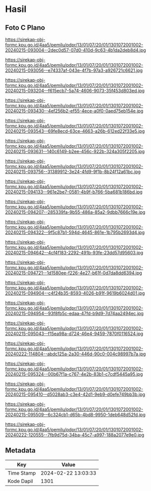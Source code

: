 # Hasil

## Foto C Plano

https://sirekap-obj-formc.kpu.go.id/4aa5/pemilu/pdpr/13/01/07/20/01/1301072001002-20240215-093004--2dec0d57-07d0-410d-9c63-4b1da2deb8d4.jpg

https://sirekap-obj-formc.kpu.go.id/4aa5/pemilu/pdpr/13/01/07/20/01/1301072001002-20240215-093056--e74337af-043e-4f7b-97a3-a926721c6621.jpg

https://sirekap-obj-formc.kpu.go.id/4aa5/pemilu/pdpr/13/01/07/20/01/1301072001002-20240215-093204--f615ecb7-5a74-4606-9073-35f453d803ed.jpg

https://sirekap-obj-formc.kpu.go.id/4aa5/pemilu/pdpr/13/01/07/20/01/1301072001002-20240215-093430--4ef256b2-ef55-4ece-a0f0-0aed75eb154e.jpg

https://sirekap-obj-formc.kpu.go.id/4aa5/pemilu/pdpr/13/01/07/20/01/1301072001002-20240215-093543--69fe8ecd-63ce-4663-a26b-612ed22f33e5.jpg

https://sirekap-obj-formc.kpu.go.id/4aa5/pemilu/pdpr/13/01/07/20/01/1301072001002-20240215-093631--140c6149-b2ee-456c-922b-324a305f2205.jpg

https://sirekap-obj-formc.kpu.go.id/4aa5/pemilu/pdpr/13/01/07/20/01/1301072001002-20240215-093756--31389912-3e24-4fd9-9f1b-8b24f12a61bc.jpg

https://sirekap-obj-formc.kpu.go.id/4aa5/pemilu/pdpr/13/01/07/20/01/1301072001002-20240215-094133--961e2be7-0581-4b9f-b766-5ba681b186bd.jpg

https://sirekap-obj-formc.kpu.go.id/4aa5/pemilu/pdpr/13/01/07/20/01/1301072001002-20240215-094207--285339fa-9b55-486a-85a2-9dbb7666c19e.jpg

https://sirekap-obj-formc.kpu.go.id/4aa5/pemilu/pdpr/13/01/07/20/01/1301072001002-20240215-094322--9f5c87b1-594d-4645-861e-1b795b2693d4.jpg

https://sirekap-obj-formc.kpu.go.id/4aa5/pemilu/pdpr/13/01/07/20/01/1301072001002-20240215-094642--4cf4f183-2292-491b-93fe-23dd57d95603.jpg

https://sirekap-obj-formc.kpu.go.id/4aa5/pemilu/pdpr/13/01/07/20/01/1301072001002-20240215-094721--1d1580ee-f226-4e27-b61f-0d7da8dd6394.jpg

https://sirekap-obj-formc.kpu.go.id/4aa5/pemilu/pdpr/13/01/07/20/01/1301072001002-20240215-094904--c4f24b35-8593-4026-b91f-9619b6024d01.jpg

https://sirekap-obj-formc.kpu.go.id/4aa5/pemilu/pdpr/13/01/07/20/01/1301072001002-20240215-094954--93f8fb5c-edaa-47fd-b9d9-7d74aa2494ec.jpg

https://sirekap-obj-formc.kpu.go.id/4aa5/pemilu/pdpr/13/01/07/20/01/1301072001002-20240215-095043--f15ea98a-d724-46e4-9459-7870f0116524.jpg

https://sirekap-obj-formc.kpu.go.id/4aa5/pemilu/pdpr/13/01/07/20/01/1301072001002-20240222-114804--abdc125a-2a30-446d-90c0-004c98997b7a.jpg

https://sirekap-obj-formc.kpu.go.id/4aa5/pemilu/pdpr/13/01/07/20/01/1301072001002-20240215-095324--00b67f1a-c767-4e2b-83b1-c7cdf5445a95.jpg

https://sirekap-obj-formc.kpu.go.id/4aa5/pemilu/pdpr/13/01/07/20/01/1301072001002-20240215-095410--d5028ab3-c3e4-42d1-9eb9-d0efe749bb3b.jpg

https://sirekap-obj-formc.kpu.go.id/4aa5/pemilu/pdpr/13/01/07/20/01/1301072001002-20240215-095509--6c324cb1-d65b-4bd8-9950-1deb648d52fd.jpg

https://sirekap-obj-formc.kpu.go.id/4aa5/pemilu/pdpr/13/01/07/20/01/1301072001002-20240222-120555--7fb9d75d-34ba-45c7-a997-188a2077e9e0.jpg


## Metadata

| Key        | Value               |
| ---------- | ------------------- |
| Time Stamp | 2024-02-22 13:03:33 |
| Kode Dapil | 1301                |




